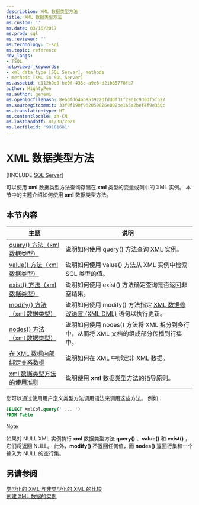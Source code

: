 ```yaml
---
description: XML 数据类型方法
title: XML 数据类型方法
ms.custom: ''
ms.date: 03/16/2017
ms.prod: sql
ms.reviewer: ''
ms.technology: t-sql
ms.topic: reference
dev_langs:
- TSQL
helpviewer_keywords:
- xml data type [SQL Server], methods
- methods [XML in SQL Server]
ms.assetid: d112b9c9-be9f-435c-a9e6-d21b65778fb7
author: MightyPen
ms.author: genemi
ms.openlocfilehash: 8eb3fd64ab953922dfdddf31f2961c9d0df5f527
ms.sourcegitcommit: 33f0f190f962059826e002be165a2bef4f9e350c
ms.translationtype: HT
ms.contentlocale: zh-CN
ms.lasthandoff: 01/30/2021
ms.locfileid: "99181681"
---
```

# <a name="xml-data-type-methods"></a>XML 数据类型方法
[!INCLUDE [SQL Server](../../includes/applies-to-version/sqlserver.md)]

  可以使用 **xml** 数据类型方法查询存储在 **xml** 类型的变量或列中的 XML 实例。 本节中的主题介绍如何使用 **xml** 数据类型方法。  
  
## <a name="in-this-section"></a>本节内容  
  
|主题|说明|  
|-----------|-----------------|  
|[query() 方法（xml 数据类型）](../../t-sql/xml/query-method-xml-data-type.md)|说明如何使用 query() 方法查询 XML 实例。|  
|[value() 方法（xml 数据类型）](../../t-sql/xml/value-method-xml-data-type.md)|说明如何使用 value() 方法从 XML 实例中检索 SQL 类型的值。|  
|[exist() 方法（xml 数据类型）](../../t-sql/xml/exist-method-xml-data-type.md)|说明如何使用 exist() 方法确定查询是否返回非空结果。|  
|[modify() 方法（xml 数据类型）](../../t-sql/xml/modify-method-xml-data-type.md)|说明如何使用 modify() 方法指定 [XML 数据修改语言 (XML DML)](../../t-sql/xml/xml-data-modification-language-xml-dml.md) 语句以执行更新。|  
|[nodes() 方法（xml 数据类型）](../../t-sql/xml/nodes-method-xml-data-type.md)|说明如何使用 nodes() 方法将 XML 拆分到多行中，从而将 XML 文档的组成部分传播到行集中。|  
|[在 XML 数据内部绑定关系数据](../../t-sql/xml/binding-relational-data-inside-xml-data.md)|说明如何在 XML 中绑定非 XML 数据。|  
|[xml 数据类型方法的使用准则](../../t-sql/xml/guidelines-for-using-xml-data-type-methods.md)|说明使用 **xml** 数据类型方法的指导原则。|  
  
 您可以通过使用用户定义类型方法调用语法来调用这些方法。 例如：  
  
```sql
SELECT XmlCol.query(' ... ')  
FROM Table  
```  
  
> [!NOTE]  
>  如果对 NULL XML 实例执行 **xml** 数据类型方法 **query()** 、**value()** 和 **exist()** ，它们将返回 NULL。 此外，**modify()** 不返回任何值，而 **nodes()** 返回行集和一个输入为 NULL 的空行集。  
  
## <a name="see-also"></a>另请参阅  
 [类型化的 XML 与非类型化的 XML 的比较](../../relational-databases/xml/compare-typed-xml-to-untyped-xml.md)   
 [创建 XML 数据的实例](../../relational-databases/xml/create-instances-of-xml-data.md)  
  
  
